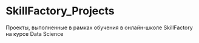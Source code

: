 # SkillFactory_Projects
Проекты, выполненные в рамках обучения в онлайн-школе SkillFactory на курсе Data Science
